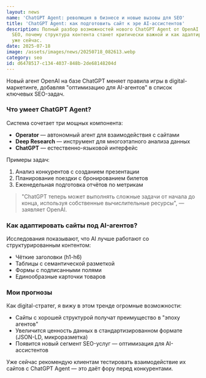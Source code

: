 ```yaml
---
layout: news
name: 'ChatGPT Agent: революция в бизнесе и новые вызовы для SEO'
title: 'ChatGPT Agent: как подготовить сайт к эре AI-ассистентов'
description: Полный разбор возможностей нового ChatGPT Agent от OpenAI. Как изменится
  SEO, почему структура контента станет критически важной и как адаптировать сайты
  уже сейчас.
date: 2025-07-18
image: /assets/images/news/20250718_082613.webp
category: seo
id: d6478517-c134-4037-848b-2de68148204d
---
```




<p>Новый агент OpenAI на базе ChatGPT меняет правила игры в digital-маркетинге, добавляя "оптимизацию для AI-агентов" в список ключевых SEO-задач.</p>

<h3>Что умеет ChatGPT Agent?</h3>
<p>Система сочетает три мощных компонента:</p>
<ul>
<li><strong>Operator</strong> — автономный агент для взаимодействия с сайтами</li>
<li><strong>Deep Research</strong> — инструмент для многоэтапного анализа данных</li>
<li><strong>ChatGPT</strong> — естественно-языковой интерфейс</li>
</ul>

<p>Примеры задач:</p>
<ol>
<li>Анализ конкурентов с созданием презентации</li>
<li>Планирование поездки с бронированием билетов</li>
<li>Еженедельная подготовка отчётов по метрикам</li>
</ol>

<blockquote class="openai-quote">
"ChatGPT теперь может выполнять сложные задачи от начала до конца, используя собственные вычислительные ресурсы", — заявляет OpenAI.
</blockquote>

<h3>Как адаптировать сайты под AI-агентов?</h3>
<p>Исследования показывают, что AI лучше работают со структурированным контентом:</p>
<ul>
<li>Чёткие заголовки (h1-h6)</li>
<li>Таблицы с семантической разметкой</li>
<li>Формы с подписанными полями</li>
<li>Единообразные карточки товаров</li>
</ul>

<h3>Мои прогнозы</h3>
<p>Как digital-стратег, я вижу в этом тренде огромные возможности:</p>
<ul>
<li>Сайты с хорошей структурой получат преимущество в "эпоху агентов"</li>
<li>Увеличится ценность данных в стандартизированном формате (JSON-LD, микроразметка)</li>
<li>Появится новый сегмент SEO-услуг — оптимизация для AI-ассистентов</li>
</ul>
<p>Уже сейчас рекомендую клиентам тестировать взаимодействие их сайтов с ChatGPT Agent — это даёт фору перед конкурентами.</p>
